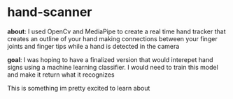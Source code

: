 # hand-scanner
**about**:
I used OpenCv and MediaPipe to create a real time hand tracker that creates an outline of your hand making connections between your finger joints and finger tips while a hand is detected in the camera

**goal**:
I was hoping to have a finalized version that would interepet hand signs using a machine learning classifier. I would need to train this model and make it return what it recognizes

This is something im pretty excited to learn about
